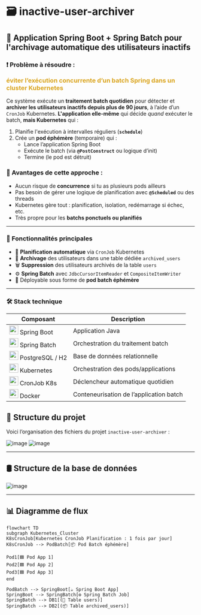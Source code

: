 # 🗃️ inactive-user-archiver

## 🧰 Application Spring Boot + Spring Batch pour l'archivage automatique des utilisateurs inactifs  

### ❗ Problème à résoudre : <p style="color:goldenrod; font-weight: bold;"> éviter l’exécution concurrente d’un batch Spring dans un cluster Kubernetes </p>

Ce système exécute un **traitement batch quotidien** pour détecter et **archiver les utilisateurs inactifs depuis plus de 90 jours**, à l’aide d’un `CronJob` Kubernetes.
**L'application elle-même** qui décide *quand* exécuter le batch, **mais Kubernetes** qui :

1. Planifie l'exécution à intervalles réguliers (**`schedule`**)
2. Crée un **pod éphémère** (temporaire) qui :
    - Lance l’application Spring Boot
    - Exécute le batch (via **`@PostConstruct`** ou logique d’init)
    - Termine (le pod est détruit)  
### **🧠 Avantages de cette approche :**

- Aucun risque de **concurrence** si tu as plusieurs pods ailleurs
- Pas besoin de gérer une logique de planification avec **`@Scheduled`** ou des threads
- Kubernetes gère tout : planification, isolation, redémarrage si échec, etc.
- Très propre pour les **batchs ponctuels ou planifiés**
---

### 🧾 Fonctionnalités principales

- 📆 **Planification automatique** via `CronJob` Kubernetes
- 🧼 **Archivage** des utilisateurs dans une table dédiée `archived_users`
- 🗑️ **Suppression** des utilisateurs archivés de la table `users`
- ⚙️ **Spring Batch** avec `JdbcCursorItemReader` et `CompositeItemWriter`
- 🐳 Déployable sous forme de **pod batch éphémère**

---

### 🛠️ Stack technique

| Composant | Description |
|-----------|-------------|
| <img src="https://cdn.jsdelivr.net/gh/devicons/devicon/icons/spring/spring-original.svg" width="24"/> Spring Boot | Application Java |
| <img src="https://cdn.jsdelivr.net/gh/devicons/devicon/icons/java/java-original.svg" width="24"/> Spring Batch | Orchestration du traitement batch |
| <img src="https://cdn.jsdelivr.net/gh/devicons/devicon/icons/postgresql/postgresql-original.svg" width="24"/> PostgreSQL / H2 | Base de données relationnelle |
| <img src="https://cdn.jsdelivr.net/gh/devicons/devicon/icons/kubernetes/kubernetes-plain.svg" width="24"/> Kubernetes | Orchestration des pods/applications |
| <img src="https://img.icons8.com/fluency/48/cron-job.png" width="24"/> CronJob K8s | Déclencheur automatique quotidien |
| <img src="https://cdn.jsdelivr.net/gh/devicons/devicon/icons/docker/docker-original.svg" width="24"/> Docker | Conteneurisation de l’application batch |


## 📂 Structure du projet

Voici l’organisation des fichiers du projet `inactive-user-archiver` :

![image](https://github.com/user-attachments/assets/bb4f65a9-7cc0-4d11-a99f-7c574111abe7)
![image](https://github.com/user-attachments/assets/b6e1037b-6217-44d0-b7fc-d29a9243325a)

---  

## 🛢️ Structure de la base de données  

![image](https://github.com/user-attachments/assets/b5a158d5-db61-43c3-b101-f2891822c224)

---

## 📊 Diagramme de flux

```mermaid
flowchart TD
subgraph Kubernetes_Cluster
K8sCronJob[Kubernetes CronJob Planification : 1 fois par jour]
K8sCronJob --> PodBatch[📦 Pod Batch éphémère]

Pod1[🟦 Pod App 1]
Pod2[🟦 Pod App 2]
Pod3[🟦 Pod App 3]
end

PodBatch --> SpringBoot[☕ Spring Boot App]
SpringBoot --> SpringBatch[⚙️ Spring Batch Job]
SpringBatch --> DB1[(📂 Table users)]
SpringBatch --> DB2[(📦 Table archived_users)]
